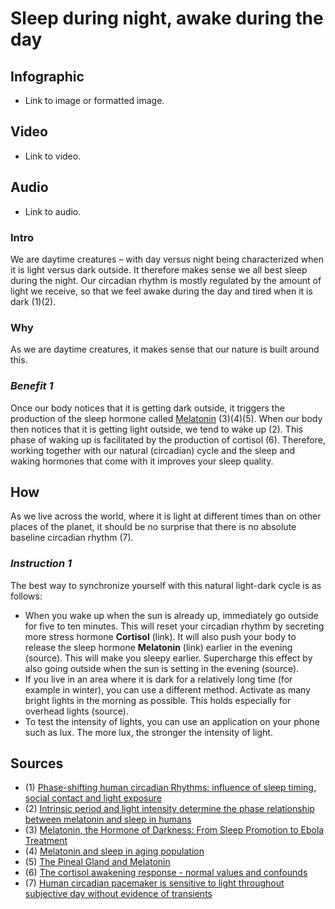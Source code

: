 [//]: <> (FD,X0)

# **Sleep during night, awake during the day**

## **Infographic**
[//]: <> (BO-infographic)
- Link to image or formatted image.

[//]: <> (EO-infographic)
## **Video**
[//]: <> (BO-video)
- Link to video.

[//]: <> (EO-video)
## **Audio**
[//]: <> (BO-audio)
- Link to audio.

[//]: <> (EO-audio)

### **Intro**
[//]: <> (BO-intro)
We are daytime creatures – with day versus night being characterized when it is light versus dark outside. It therefore makes sense we all best sleep during the night. Our circadian rhythm is mostly regulated by the amount of light we receive, so that we feel awake during the day and tired when it is dark (1)(2).

[//]: <> (EO-intro)
### **Why**
[//]: <> (BO-why)

As we are daytime creatures, it makes sense that our nature is built around this.

### *Benefit 1*
Once our body notices that it is getting dark outside, it triggers the production of the sleep hormone called [Melatonin]() (3)(4)(5). When our body then notices that it is getting light outside, we tend to wake up (2). This phase of waking up is facilitated by the production of cortisol (6). Therefore, working together with our natural (circadian) cycle and the sleep and waking hormones that come with it improves your sleep quality.

[//]: <> (EO-why)
## **How**
[//]: <> (BO-how)
As we live across the world, where it is light at different times than on other places of the planet, it should be no surprise that there is no absolute baseline circadian rhythm (7).

### *Instruction 1*
The best way to synchronize yourself with this natural light-dark cycle is as follows:
- When you wake up when the sun is already up, immediately go outside for five to ten minutes. This will reset your circadian rhythm by secreting more stress hormone __Cortisol__ (link). It will also push your body to release the sleep hormone __Melatonin__ (link) earlier in the evening (source). This will make you sleepy earlier. Supercharge this effect by also going outside when the sun is setting in the evening (source).
- If you live in an area where it is dark for a relatively long time (for example in winter), you can use a different method. Activate as many bright lights in the morning as possible. This holds especially for overhead lights (source).
- To test the intensity of lights, you can use an application on your phone such as lux. The more lux, the stronger the intensity of light.

[//]: <> (EO-how)

## **Sources**
[//]: <> (BO-sources)
- (1) [Phase-shifting human circadian Rhythms: influence of sleep timing, social contact and light exposure](https://www.ncbi.nlm.nih.gov/pmc/articles/PMC1160744/pdf/jphysiol00392-0283.pdf)
- (2) [Intrinsic period and light intensity determine the phase relationship between melatonin and sleep in humans](https://www.ncbi.nlm.nih.gov/pmc/articles/PMC2714089/)
- (3) [Melatonin, the Hormone of Darkness: From Sleep Promotion to Ebola Treatment](https://www.ncbi.nlm.nih.gov/pmc/articles/PMC4334454/)
- (4) [Melatonin and sleep in aging population](https://www.ncbi.nlm.nih.gov/pubmed/16183237)
- (5) [The Pineal Gland and Melatonin](http://www.vivo.colostate.edu/hbooks/pathphys/endocrine/otherendo/pineal.html)
- (6) [The cortisol awakening response - normal values and confounds](https://www.noiseandhealth.org/article.asp?issn=1463-1741;year=2000;volume=2;issue=7;spage=79;epage=88;aulast=Wust)
- (7) [Human circadian pacemaker is sensitive to light throughout subjective day without evidence of transients](https://journals.physiology.org/doi/pdf/10.1152/ajpregu.1997.273.5.r1800)

[//]: <> (EO-sources)
